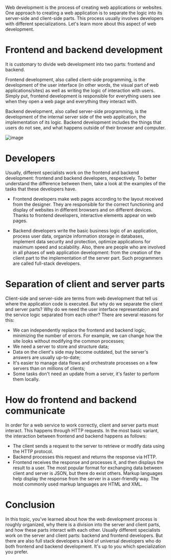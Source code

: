 Web development is the process of creating web applications or websites. One approach to creating a web application is to separate the logic into its server-side and client-side parts. This process usually involves developers with different specializations. Let's learn more about this aspect of web development.

# Frontend and backend development
It is customary to divide web development into two parts: frontend and backend.

Frontend development, also called client-side programming, is the development of the user interface (in other words, the visual part of web applications/sites) as well as writing the logic of interaction with users. Simply put, frontend development is responsible for everything users see when they open a web page and everything they interact with.

Backend development, also called server-side programming, is the development of the internal server side of the web application, the implementation of its logic. Backend development includes the things that users do not see, and what happens outside of their browser and computer.

![image](https://user-images.githubusercontent.com/25152105/179989413-f4eeae5b-6360-4b15-86f7-52e3671965a6.png)

# Developers
Usually, different specialists work on the frontend and backend development: frontend and backend developers, respectively. To better understand the difference between them, take a look at the examples of the tasks that these developers have.

- Frontend developers make web pages according to the layout received from the designer. They are responsible for the correct functioning and display of websites in different browsers and on different devices. Thanks to frontend developers, interactive elements appear on web pages.

- Backend developers write the basic business logic of an application, process user data, organize information storage in databases, implement data security and protection, optimize applications for maximum speed and scalability.
Also, there are people who are involved in all phases of web application development: from the creation of the client part to the implementation of the server part. Such programmers are called full-stack developers.

# Separation of client and server parts
Client-side and server-side are terms from web development that tell us where the application code is executed. But why do we separate the client and server parts? Why do we need the user interface representation and the service logic separated from each other? There are several reasons for this:

- We can independently replace the frontend and backend logic, minimizing the number of errors. For example, we can change how the site looks without modifying the common processes;
- We need a server to store and structure data;
- Data on the client's side may become outdated, but the server's answers are usually up-to-date;
- It's easier to manage data flows and orchestrate processes on a few servers than on millions of clients;
- Some tasks don't need an update from a server, it's faster to perform them locally.

# How do frontend and backend communicate
In order for a web service to work correctly, client and server parts must interact. This happens through HTTP requests. In the most basic variant, the interaction between frontend and backend happens as follows:

- The client sends a request to the server to retrieve or modify data using the HTTP protocol.
- Backend processes this request and returns the response via HTTP.
- Frontend receives the response and processes it, and then displays the result to a user.
The most popular format for exchanging data between client and server is JSON, but there do exist others. Markup languages help display the response from the server in a user-friendly way. The most commonly used markup languages are HTML and XML.

# Conclusion
In this topic, you've learned about how the web development process is roughly organized, why there is a division into the server and client parts, and how these parts interact with each other. Usually different specialists work on the server and client parts: backend and frontend developers. But there are also full stack developers a kind of universal developers who do both frontend and backend development. It's up to you which specialization you prefer.

